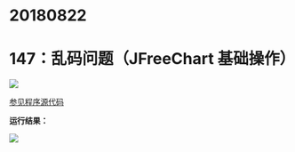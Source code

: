 # 20180822

# 147：乱码问题（JFreeChart 基础操作）

<img src="http://image.renkaigis.com/keepcoding/2018082201.png">

<a href="https://github.com/renkaigis/KeepCoding/tree/master/2018/08/22" target="_blank">参见程序源代码</a>

**运行结果：**

<img src="http://image.renkaigis.com/keepcoding/2018082202.png">
